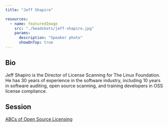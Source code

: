 ```yaml
---
title: "Jeff Shapiro"

resources:
  - name: featuredImage
    src: "./headshots/jeff-shapiro.jpg"
    params:
      description: "Speaker photo"
      showOnTop: true
---
```


## Bio

Jeff Shapiro is the Director of License Scanning for The Linux Foundation. He has 30 years of experience in the software industry, including 10 years in software auditing, open source scanning, and training developers in OSS license compliance.

## Session

[ABCs of Open Source Licensing](../sessions/licensing.md)
